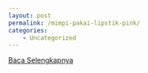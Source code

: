 ```yaml
---
layout: post
permalink: /mimpi-pakai-lipstik-pink/
categories:
    - Uncategorized
---
```


[Baca Selengkapnya](/06)
